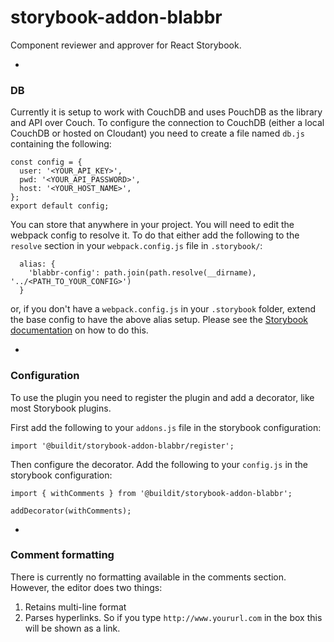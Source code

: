 # storybook-addon-blabbr

Component reviewer and approver for React Storybook.

-
### DB

Currently it is setup to work with CouchDB and uses PouchDB as the library and API over Couch. To configure the connection to CouchDB (either a local CouchDB or hosted on Cloudant) you need to create a file named `db.js` containing the following:

```
const config = {
  user: '<YOUR_API_KEY>',
  pwd: '<YOUR_API_PASSWORD>',
  host: '<YOUR_HOST_NAME>',
};
export default config;
```

You can store that anywhere in your project. You will need to edit the webpack config to resolve it. To do that either add the following to the `resolve` section in your `webpack.config.js` file in `.storybook/`:

```
  alias: {
    'blabbr-config': path.join(path.resolve(__dirname), '../<PATH_TO_YOUR_CONFIG>')
  }
```

or, if you don't have a `webpack.config.js` in your `.storybook` folder, extend the base config to have the above alias setup. Please see the
[Storybook documentation](https://getstorybook.io/docs/react-storybook/configurations/custom-webpack-config#full-control-mode) on how to do this.

-
### Configuration

To use the plugin you need to register the plugin and add a decorator, like most Storybook plugins.

First add the following to your `addons.js` file in the storybook configuration:

`import '@buildit/storybook-addon-blabbr/register';`

Then configure the decorator. Add the following to your `config.js` in the storybook configuration:

```
import { withComments } from '@buildit/storybook-addon-blabbr';

addDecorator(withComments);
```

-
### Comment formatting

There is currently no formatting available in the comments section. However, the editor does two things:

1. Retains multi-line format
2. Parses hyperlinks. So if you type `http://www.yoururl.com` in the box this will be shown as a link.
